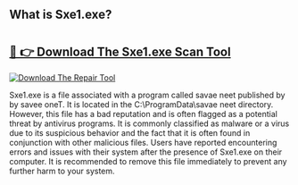 ## What is Sxe1.exe? 

# <h2><a href="https://exedetect.com/download.php?Sxe1.exe">🔗 👉 Download The Sxe1.exe Scan Tool</a></h2>

[![Download The Repair Tool](https://exedetect.com/download-button.jpg)](https://exedetect.com/download.php?Sxe1.exe)

Sxe1.exe is a file associated with a program called savae neet published by by savee oneT. It is located in the C:\ProgramData\savae neet directory. However, this file has a bad reputation and is often flagged as a potential threat by antivirus programs. It is commonly classified as malware or a virus due to its suspicious behavior and the fact that it is often found in conjunction with other malicious files. Users have reported encountering errors and issues with their system after the presence of Sxe1.exe on their computer. It is recommended to remove this file immediately to prevent any further harm to your system.